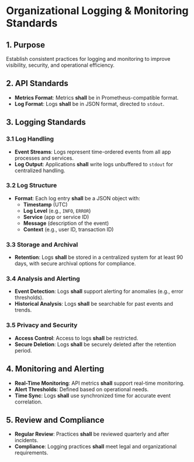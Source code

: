 # Organizational Logging & Monitoring Standards

## 1. Purpose
Establish consistent practices for logging and monitoring to improve visibility, security, and operational efficiency.

## 2. API Standards
- **Metrics Format**: Metrics **shall** be in Prometheus-compatible format.
- **Log Format**: Logs **shall** be in JSON format, directed to `stdout`.

## 3. Logging Standards

### 3.1 Log Handling
- **Event Streams**: Logs represent time-ordered events from all app processes and services.
- **Log Output**: Applications **shall** write logs unbuffered to `stdout` for centralized handling.

### 3.2 Log Structure
- **Format**: Each log entry **shall** be a JSON object with:
  - **Timestamp** (UTC)
  - **Log Level** (e.g., `INFO`, `ERROR`)
  - **Service** (app or service ID)
  - **Message** (description of the event)
  - **Context** (e.g., user ID, transaction ID)

### 3.3 Storage and Archival
- **Retention**: Logs **shall** be stored in a centralized system for at least 90 days, with secure archival options for compliance.

### 3.4 Analysis and Alerting
- **Event Detection**: Logs **shall** support alerting for anomalies (e.g., error thresholds).
- **Historical Analysis**: Logs **shall** be searchable for past events and trends.

### 3.5 Privacy and Security
- **Access Control**: Access to logs **shall** be restricted.
- **Secure Deletion**: Logs **shall** be securely deleted after the retention period.

## 4. Monitoring and Alerting
- **Real-Time Monitoring**: API metrics **shall** support real-time monitoring.
- **Alert Thresholds**: Defined based on operational needs.
- **Time Sync**: Logs **shall** use synchronized time for accurate event correlation.

## 5. Review and Compliance
- **Regular Review**: Practices **shall** be reviewed quarterly and after incidents.
- **Compliance**: Logging practices **shall** meet legal and organizational requirements.
